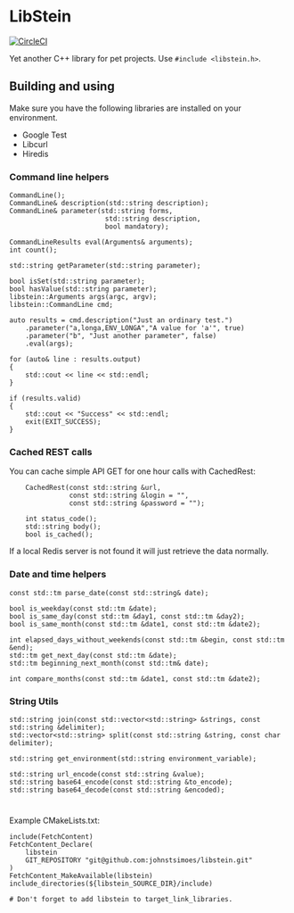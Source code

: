 # LibStein

[![CircleCI](https://circleci.com/gh/johnstsimoes/libstein.svg?style=shield&circle-token=cbaed39aa3833480914921853063e56e85cf172a)](<LINK>)

Yet another C++ library for pet projects. Use `#include <libstein.h>`.

## Building and using

Make sure you have the following libraries are installed on your environment.

* Google Test
* Libcurl
* Hiredis

### Command line helpers

```
CommandLine();
CommandLine& description(std::string description);
CommandLine& parameter(std::string forms,
                        std::string description,
                        bool mandatory);

CommandLineResults eval(Arguments& arguments);
int count();

std::string getParameter(std::string parameter);

bool isSet(std::string parameter);
bool hasValue(std::string parameter);
libstein::Arguments args(argc, argv);
libstein::CommandLine cmd;

auto results = cmd.description("Just an ordinary test.")
    .parameter("a,longa,ENV_LONGA","A value for 'a'", true)
    .parameter("b", "Just another parameter", false)
    .eval(args);

for (auto& line : results.output)
{
    std::cout << line << std::endl;
}

if (results.valid)
{
    std::cout << "Success" << std::endl;
    exit(EXIT_SUCCESS);
}
```

### Cached REST calls

You can cache simple API GET for one hour calls with CachedRest:

```
    CachedRest(const std::string &url,
               const std::string &login = "",
               const std::string &password = "");

    int status_code();
    std::string body();
    bool is_cached();
```

If a local Redis server is not found it will just retrieve the data normally.

### Date and time helpers

```
const std::tm parse_date(const std::string& date);

bool is_weekday(const std::tm &date);
bool is_same_day(const std::tm &day1, const std::tm &day2);
bool is_same_month(const std::tm &date1, const std::tm &date2);

int elapsed_days_without_weekends(const std::tm &begin, const std::tm &end);
std::tm get_next_day(const std::tm &date);
std::tm beginning_next_month(const std::tm& date);

int compare_months(const std::tm &date1, const std::tm &date2);
```

### String Utils

```
std::string join(const std::vector<std::string> &strings, const std::string &delimiter);
std::vector<std::string> split(const std::string &string, const char delimiter);

std::string get_environment(std::string environment_variable);

std::string url_encode(const std::string &value);
std::string base64_encode(const std::string &to_encode);
std::string base64_decode(const std::string &encoded);
```

#
Example CMakeLists.txt:

```
include(FetchContent)
FetchContent_Declare(
    libstein
    GIT_REPOSITORY "git@github.com:johnstsimoes/libstein.git"
)
FetchContent_MakeAvailable(libstein)
include_directories(${libstein_SOURCE_DIR}/include)

# Don't forget to add libstein to target_link_libraries.
```
